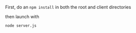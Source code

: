 First, do an
`npm install` in both the root and client directories    

then launch with 

```node server.js```
